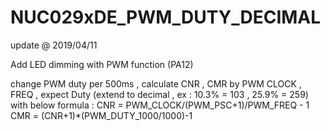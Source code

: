 # NUC029xDE_PWM_DUTY_DECIMAL

update @ 2019/04/11

Add LED dimming with PWM function (PA12)

change PWM duty per 500ms , calculate CNR , CMR by PWM CLOCK , FREQ , expect Duty (extend to decimal , ex : 10.3% = 103 , 25.9% = 259)
with below formula : 
CNR = PWM_CLOCK/(PWM_PSC+1)/PWM_FREQ - 1
CMR = (CNR+1)*(PWM_DUTY_1000/1000)-1
